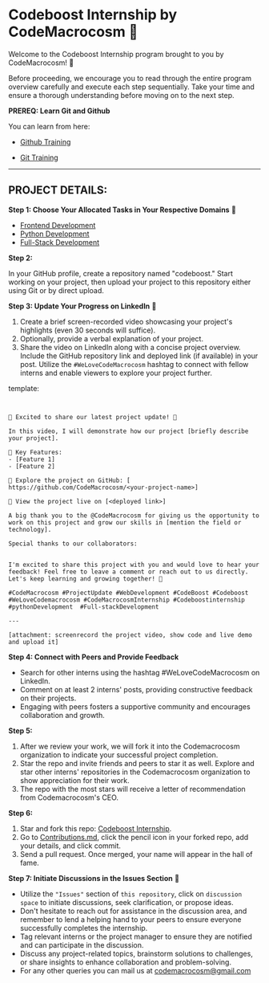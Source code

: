 #  Codeboost Internship by CodeMacrocosm 🚀


Welcome to the Codeboost Internship program brought to you by CodeMacrocosm! 🌟 

Before proceeding, we encourage you to read through the entire program overview carefully and execute each step sequentially. Take your time and ensure a thorough understanding before moving on to the next step.

**PREREQ: Learn Git and Github**

You can learn from here:

- [Github Training](https://github.com/CodeMacrocosm/Github-Training)
  
- [Git Training](https://github.com/CodeMacrocosm/Git-Training)

---

## PROJECT DETAILS:

**Step 1: Choose Your Allocated Tasks in Your Respective Domains** 🎯

  - [Frontend Development ](https://github.com/CodeMacrocosm/codeboost-internship/blob/main/frontend%20dev%20projects.md)
  - [Python Development](https://github.com/CodeMacrocosm/codeboost-internship/blob/main/python%20dev%20projects.md)
  - [Full-Stack Development](https://github.com/CodeMacrocosm/codeboost-internship/blob/main/full%20stack%20dev.md)


**Step 2:** 

In your GitHub profile, create a repository named "codeboost." Start working on your project, then upload your project to this repository either using Git or by direct upload.

**Step 3: Update Your Progress on LinkedIn** 🌟

1. Create a brief screen-recorded video showcasing your project's highlights (even 30 seconds will suffice).
2. Optionally, provide a verbal explanation of your project.
3. Share the video on LinkedIn along with a concise project overview. Include the GitHub repository link and deployed link (if available) in your post. Utilize the `#WeLoveCodeMacrocosm` hashtag to connect with fellow interns and enable viewers to explore your project further.

template:

`````


🌟 Excited to share our latest project update! 🌟

In this video, I will demonstrate how our project [briefly describe your project].

🚀 Key Features:
- [Feature 1]
- [Feature 2]

🔗 Explore the project on GitHub: [ https://github.com/CodeMacrocosm/<your-project-name>]

🌟 View the project live on [<deployed link>]

A big thank you to the @CodeMacrocosm for giving us the opportunity to work on this project and grow our skills in [mention the field or technology].

Special thanks to our collaborators:


I'm excited to share this project with you and would love to hear your feedback! Feel free to leave a comment or reach out to us directly. Let's keep learning and growing together! 🌱

#CodeMacrocosm #ProjectUpdate #WebDevelopment #CodeBoost #Codeboost #WeLoveCodemacrocosm #CodeMacrocosmInternship #Codeboostinternship  #pythonDevelopment  #Full-stackDevelopment

---

[attachment: screenrecord the project video, show code and live demo and upload it]

````````

**Step 4: Connect with Peers and Provide Feedback**
- Search for other interns using the hashtag #WeLoveCodeMacrocosm on LinkedIn.
- Comment on at least 2 interns' posts, providing constructive feedback on their projects.
- Engaging with peers fosters a supportive community and encourages collaboration and growth.


**Step 5:** 

1. After we review your work, we will fork it into the Codemacrocosm organization to indicate your successful project completion.
2. Star the repo and invite friends and peers to star it as well. Explore and star other interns' repositories in the Codemacrocosm organization to show appreciation for their work.
3. The repo with the most stars will receive a letter of recommendation from Codemacrocosm's CEO.

**Step 6:**

1. Star and fork this repo: [Codeboost Internship](https://github.com/CodeMacrocosm/codeboost-internship).
2. Go to [Contributions.md](https://github.com/CodeMacrocosm/codeboost-internship/blob/main/contributions.md), click the pencil icon in your forked repo, add your details, and click commit.
3. Send a pull request. Once merged, your name will appear in the hall of fame.


**Step 7: Initiate Discussions in the Issues Section** 💬
- Utilize the `"Issues"` section of `this repository`, click on `discussion space` to initiate discussions, seek clarification, or propose ideas.
- Don't hesitate to reach out for assistance in the discussion area, and remember to lend a helping hand to your peers to ensure everyone successfully completes the internship.
- Tag relevant interns or the project manager to ensure they are notified and can participate in the discussion.
- Discuss any project-related topics, brainstorm solutions to challenges, or share insights to enhance collaboration and problem-solving.
- For any other queries you can mail us at codemacrocosm@gmail.com
